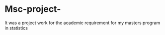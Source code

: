 # Msc-project-
It was a project work for the academic requirement for my masters program in statistics 

